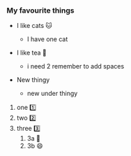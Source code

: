 ### My favourite things
- I like cats :cat:
  - I have one cat 

- I like tea :tea:
  - i need 2 remember to add spaces
- New thingy
  - new under thingy
 
1. one :one:
2. two :two:
3. three :three:
   1. 3a :kiss:
   2. 3b :smile:
  
